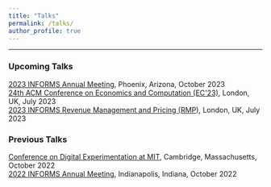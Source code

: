 ```yaml
---
title: "Talks"
permalink: /talks/
author_profile: true
---
```

---
### Upcoming Talks

[2023 INFORMS Annual Meeting](https://meetings.informs.org/wordpress/phoenix2023/), Phoenix, Arizona, October 2023
<br />
[24th ACM Conference on Economics and Computation (EC'23)](https://ec23.sigecom.org/), London, UK, July 2023
<br />
[2023 INFORMS Revenue Management and Pricing (RMP)](https://meetings.informs.org/wordpress/indianapolis2022/), London, UK, July 2023

### Previous Talks

[Conference on Digital Experimentation at MIT](https://ide.mit.edu/events/2022-conference-on-digital-experimentation-mit-codemit/), Cambridge, Massachusetts, October 2022
<br />
[2022 INFORMS Annual Meeting](https://meetings.informs.org/wordpress/indianapolis2022/), Indianapolis, Indiana, October 2022

